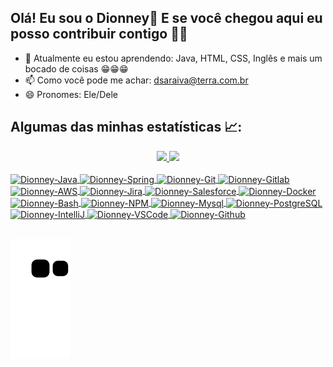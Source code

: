 ## Olá! Eu sou o Dionney👋  E se você chegou aqui eu posso contribuir contigo 🤜🤛

- 🌱 Atualmente eu estou aprendendo: Java, HTML, CSS, Inglês e mais um bocado de coisas 😁😁😁
- 📫 Como você pode me achar: dsaraiva@terra.com.br
- 😄 Pronomes: Ele/Dele

## Algumas das minhas estatísticas 📈:
<div align="center">
  <a href="https://github.com/dpsaraiva">
  <img height="180em" src="https://github-readme-stats.vercel.app/api?username=dpsaraiva&show_icons=true&theme=github_dark&include_all_commits=true&count_private=true"/>
  <img height="180em" src="https://github-readme-stats.vercel.app/api/top-langs/?username=dpsaraiva&layout=compact&langs_count=7&theme=github_dark"/>
</div>
<div style="display: inline_block"><br>
  <img align="center" alt="Dionney-Java" height="30" width="40" src="https://cdn.jsdelivr.net/gh/devicons/devicon/icons/java/java-original.svg">
  <img align="center" alt="Dionney-Spring" height="30" width="40" src="https://cdn.jsdelivr.net/gh/devicons/devicon/icons/spring/spring-original.svg">
  <img align="center" alt="Dionney-Git" height="30" width="40" src="https://cdn.jsdelivr.net/gh/devicons/devicon/icons/git/git-original.svg">
  <img align="center" alt="Dionney-Gitlab" height="30" width="40" src="https://cdn.jsdelivr.net/gh/devicons/devicon/icons/gitlab/gitlab-original.svg">
  <img align="center" alt="Dionney-AWS" height="30" width="40" src="https://cdn.jsdelivr.net/gh/devicons/devicon/icons/amazonwebservices/amazonwebservices-original.svg">
  <img align="center" alt="Dionney-Jira" height="30" width="40" src="https://cdn.jsdelivr.net/gh/devicons/devicon/icons/jira/jira-original.svg">
  <img align="center" alt="Dionney-Salesforce" height="30" width="40" src="https://cdn.jsdelivr.net/gh/devicons/devicon/icons/salesforce/salesforce-original.svg">
  <img align="center" alt="Dionney-Docker" height="30" width="40" src="https://cdn.jsdelivr.net/gh/devicons/devicon/icons/docker/docker-original.svg">
  <img align="center" alt="Dionney-Bash" height="30" width="40" src="https://cdn.jsdelivr.net/gh/devicons/devicon/icons/bash/bash-plain.svg">
  <img align="center" alt="Dionney-NPM" height="30" width="40" src="https://cdn.jsdelivr.net/gh/devicons/devicon/icons/npm/npm-original-wordmark.svg">
  <img align="center" alt="Dionney-Mysql" height="30" width="40" src="https://cdn.jsdelivr.net/gh/devicons/devicon/icons/mysql/mysql-original.svg">
  <img align="center" alt="Dionney-PostgreSQL" height="30" width="40" src="https://cdn.jsdelivr.net/gh/devicons/devicon/icons/postgresql/postgresql-original.svg">
  <img align="center" alt="Dionney-IntelliJ" height="30" width="40" src="https://cdn.jsdelivr.net/gh/devicons/devicon/icons/intellij/intellij-original.svg">
  <img align="center" alt="Dionney-VSCode" height="30" width="40" src="https://cdn.jsdelivr.net/gh/devicons/devicon/icons/vscode/vscode-original.svg">
  <img align="center" alt="Dionney-Github" height="30" width="40" src="https://cdn.jsdelivr.net/gh/devicons/devicon/icons/github/github-original.svg">
  
  ##
  ![Snake animation](https://github.com/dpsaraiva/dpsaraiva/blob/output/github-contribution-grid-snake.svg)
</div>

  

